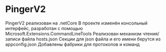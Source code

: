 # PingerV2
PingerV2 реализован на .netCore
В проекте изменён консольный интерфейс, разработан с помощью Microsoft.Extensions.CommandLineTools
Реализован механизм чтения/записи файла hosts.json
Секции для json файла и его имени берутся из appconfig.json
Добавлены фабрики для протоколов и команд
